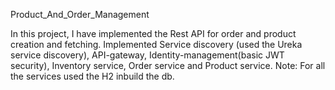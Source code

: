 Product_And_Order_Management

In this project, I have implemented the Rest API for order and product creation and fetching. Implemented Service discovery (used the Ureka service discovery), API-gateway, Identity-management(basic JWT security), Inventory service, Order service and Product service. Note: For all the services used the H2 inbuild the db.

